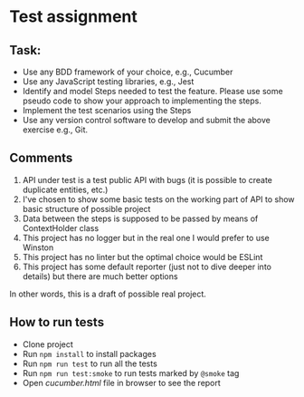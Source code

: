 # Test assignment

## Task:
* Use any BDD framework of your choice, e.g., Cucumber
* Use any JavaScript testing libraries, e.g., Jest
* Identify and model Steps needed to test the feature. Please use some pseudo code to show your approach to implementing the steps.
* Implement the test scenarios using the Steps
* Use any version control software to develop and submit the above exercise e.g., Git.

## Comments
1. API under test is a test public API with bugs (it is possible to create duplicate entities, etc.)
2. I've chosen to show some basic tests on the working part of API to show basic structure of possible project
3. Data between the steps is supposed to be passed by means of ContextHolder class
4. This project has no logger but in the real one I would prefer to use Winston
5. This project has no linter but the optimal choice would be ESLint
6. This project has some default reporter (just not to dive deeper into details) but there are much better options

In other words, this is a draft of possible real project.

## How to run tests
* Clone project
* Run `npm install` to install packages
* Run `npm run test` to run all the tests
* Run `npm run test:smoke` to run tests marked by `@smoke` tag
* Open *cucumber.html* file in browser to see the report